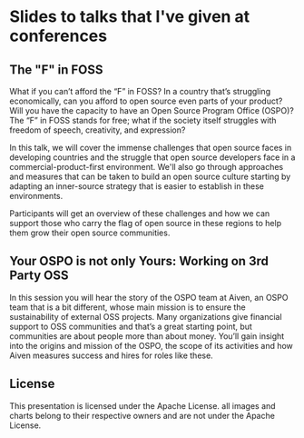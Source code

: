 # Slides to talks that I've given at conferences


## The "F" in FOSS

What if you can’t afford the “F” in FOSS? In a country that’s struggling economically, can you afford to open source even parts of your product? Will you have the capacity to have an Open Source Program Office (OSPO)?
The “F” in FOSS stands for free; what if the society itself struggles with freedom of speech, creativity, and expression?

In this talk, we will cover the immense challenges that open source faces in developing countries and the struggle that open source developers face in a commercial-product-first environment. We'll also go through approaches and measures that can be taken to build an open source culture starting by adapting an inner-source strategy that is easier to establish in these environments.

Participants will get an overview of these challenges and how we can support those who carry the flag of open source in these regions to help them grow their open source communities.


## Your OSPO is not only Yours: Working on 3rd Party OSS

In this session you will hear the story of the OSPO team at Aiven, an OSPO team that is a bit different, whose main mission is to ensure the sustainability of external OSS projects. Many organizations give financial support to OSS communities and that’s a great starting point, but communities are about people more than about money. You’ll gain insight into the origins and mission of the OSPO, the scope of its activities and how Aiven measures success and hires for roles like these.

## License

This presentation is licensed under the Apache License.
all images and charts belong to their respective owners and are not under the Apache License.
